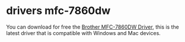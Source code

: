 # drivers mfc-7860dw
You can download for free the <a href="https://brotherhardware.com/brother-mfc-7860dw-driver/">Brother MFC-7860DW Driver</a>, this is the latest driver that is compatible with Windows and Mac devices.
